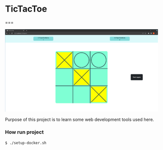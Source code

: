 # TicTacToe
===

![img](shot.png)

Purpose of this project is to learn some web development tools used here.

### How run project

```
$ ./setup-docker.sh
```